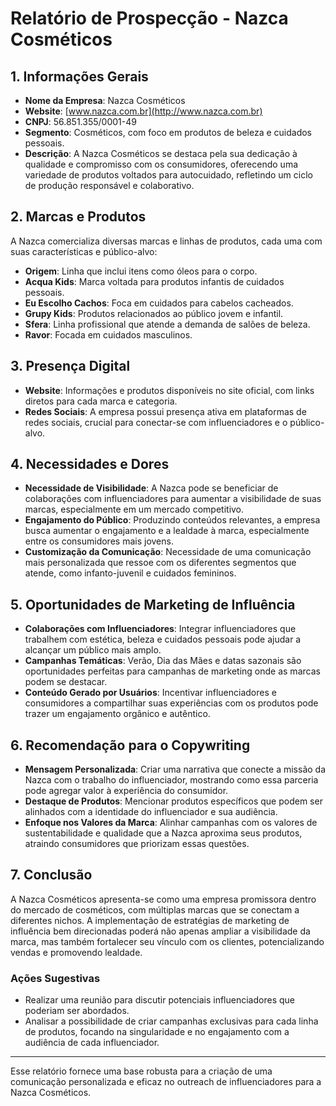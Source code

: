# Relatório de Prospecção - Nazca Cosméticos

## 1. Informações Gerais
- **Nome da Empresa**: Nazca Cosméticos
- **Website**: [www.nazca.com.br](http://www.nazca.com.br)
- **CNPJ**: 56.851.355/0001-49
- **Segmento**: Cosméticos, com foco em produtos de beleza e cuidados pessoais.
- **Descrição**: A Nazca Cosméticos se destaca pela sua dedicação à qualidade e compromisso com os consumidores, oferecendo uma variedade de produtos voltados para autocuidado, refletindo um ciclo de produção responsável e colaborativo.

## 2. Marcas e Produtos
A Nazca comercializa diversas marcas e linhas de produtos, cada uma com suas características e público-alvo:

- **Origem**: Linha que inclui itens como óleos para o corpo.
- **Acqua Kids**: Marca voltada para produtos infantis de cuidados pessoais.
- **Eu Escolho Cachos**: Foca em cuidados para cabelos cacheados.
- **Grupy Kids**: Produtos relacionados ao público jovem e infantil.
- **Sfera**: Linha profissional que atende a demanda de salões de beleza.
- **Ravor**: Focada em cuidados masculinos.

## 3. Presença Digital
- **Website**: Informações e produtos disponíveis no site oficial, com links diretos para cada marca e categoria.
- **Redes Sociais**: A empresa possui presença ativa em plataformas de redes sociais, crucial para conectar-se com influenciadores e o público-alvo.

## 4. Necessidades e Dores
- **Necessidade de Visibilidade**: A Nazca pode se beneficiar de colaborações com influenciadores para aumentar a visibilidade de suas marcas, especialmente em um mercado competitivo.
- **Engajamento do Público**: Produzindo conteúdos relevantes, a empresa busca aumentar o engajamento e a lealdade à marca, especialmente entre os consumidores mais jovens.
- **Customização da Comunicação**: Necessidade de uma comunicação mais personalizada que ressoe com os diferentes segmentos que atende, como infanto-juvenil e cuidados femininos.

## 5. Oportunidades de Marketing de Influência
- **Colaborações com Influenciadores**: Integrar influenciadores que trabalhem com estética, beleza e cuidados pessoais pode ajudar a alcançar um público mais amplo.
- **Campanhas Temáticas**: Verão, Dia das Mães e datas sazonais são oportunidades perfeitas para campanhas de marketing onde as marcas podem se destacar.
- **Conteúdo Gerado por Usuários**: Incentivar influenciadores e consumidores a compartilhar suas experiências com os produtos pode trazer um engajamento orgânico e autêntico.

## 6. Recomendação para o Copywriting
- **Mensagem Personalizada**: Criar uma narrativa que conecte a missão da Nazca com o trabalho do influenciador, mostrando como essa parceria pode agregar valor à experiência do consumidor.
- **Destaque de Produtos**: Mencionar produtos específicos que podem ser alinhados com a identidade do influenciador e sua audiência.
- **Enfoque nos Valores da Marca**: Alinhar campanhas com os valores de sustentabilidade e qualidade que a Nazca aproxima seus produtos, atraindo consumidores que priorizam essas questões.

## 7. Conclusão
A Nazca Cosméticos apresenta-se como uma empresa promissora dentro do mercado de cosméticos, com múltiplas marcas que se conectam a diferentes nichos. A implementação de estratégias de marketing de influência bem direcionadas poderá não apenas ampliar a visibilidade da marca, mas também fortalecer seu vínculo com os clientes, potencializando vendas e promovendo lealdade.

### Ações Sugestivas
- Realizar uma reunião para discutir potenciais influenciadores que poderiam ser abordados.
- Analisar a possibilidade de criar campanhas exclusivas para cada linha de produtos, focando na singularidade e no engajamento com a audiência de cada influenciador.

---

Esse relatório fornece uma base robusta para a criação de uma comunicação personalizada e eficaz no outreach de influenciadores para a Nazca Cosméticos.